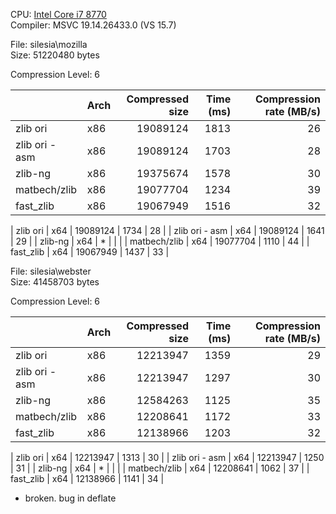 CPU: [Intel Core i7 8770](https://ark.intel.com/products/126686/Intel-Core-i7-8700-Processor-12M-Cache-up-to-4_60-GHz)  
Compiler: MSVC 19.14.26433.0 (VS 15.7)

File: silesia\mozilla  
Size: 51220480 bytes

Compression Level: 6

|                | Arch | Compressed size | Time (ms) | Compression rate (MB/s) |
| -------------- | -----| ---------------:| ---------:| -----------------------:|
| zlib ori       | x86  | 19089124        | 1813      | 26 |
| zlib ori - asm | x86  | 19089124        | 1703      | 28 |
| zlib-ng        | x86  | 19375674        | 1578      | 30 |
| matbech/zlib   | x86  | 19077704        | 1234      | 39 |
| fast_zlib      | x86  | 19067949        | 1516      | 32 |

| zlib ori       | x64  | 19089124        | 1734      | 28 |
| zlib ori - asm | x64  | 19089124        | 1641      | 29 |
| zlib-ng        | x64  | *               |           |    |
| matbech/zlib   | x64  | 19077704        | 1110      | 44 |
| fast_zlib      | x64  | 19067949        | 1437      | 33 |


File: silesia\webster  
Size: 41458703 bytes

Compression Level: 6

|                | Arch | Compressed size | Time (ms) | Compression rate (MB/s) |
| -------------- | -----| ---------------:| ---------:| -----------------------:|
| zlib ori       | x86  | 12213947        | 1359      | 29 |
| zlib ori - asm | x86  | 12213947        | 1297      | 30 |
| zlib-ng        | x86  | 12584263        | 1125      | 35 |
| matbech/zlib   | x86  | 12208641        | 1172      | 33 |
| fast_zlib      | x86  | 12138966        | 1203      | 32 |

| zlib ori       | x64  | 12213947        | 1313      | 30 |
| zlib ori - asm | x64  | 12213947        | 1250      | 31 |
| zlib-ng        | x64  | *               |           |    |
| matbech/zlib   | x64  | 12208641        | 1062      | 37 |
| fast_zlib      | x64  | 12138966        | 1141      | 34 |


* broken. bug in deflate
